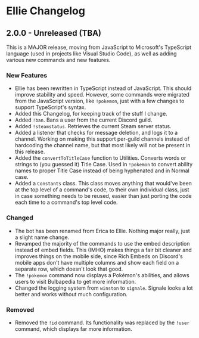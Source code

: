 # Ellie Changelog

## 2.0.0 - Unreleased (TBA)
This is a MAJOR release, moving from JavaScript to Microsoft's TypeScript language (used in 
projects like Visual Studio Code), as well as adding various new commands and new features.
### New Features
- Ellie has been rewritten in TypeScript instead of JavaScript. This should improve stability and 
speed. However, some commands were migrated from the JavaScript version, like `!pokemon`, just with 
a few changes to support TypeScript's syntax.
- Added this Changelog, for keeping track of the stuff I change.
- Added `!ban`. Bans a user from the current Discord guild.
- Added `!steamstatus`. Retrieves the current Steam server status.
- Added a listener that checks for message deletion, and logs it to a channel. Working on making this 
support per-guild channels instead of hardcoding the channel name, but that most likely will not be 
present in this release.
- Added the `convertToTitleCase` function to Utilities. Converts words or strings to (you guessed it) Title
Case. Used in `!pokemon` to convert ability names to proper Title Case instead of being hyphenated and in
Normal case.
- Added a `Constants` class. This class moves anything that would've been at the top level of a command's
code, to their own individual class, just in case something needs to be reused, easier than just porting
the code each time to a command's top level code.
### Changed
- The bot has been renamed from Erica to Ellie. Nothing major really, just a slight name change.
- Revamped the majority of the commands to use the embed description instead of embed fields. This (IMHO) 
makes things a fair bit cleaner and improves things on the mobile side, since Rich Embeds on Discord's 
mobile apps don't have multiple columns and show each field on a separate row, which doesn't look that
good.
- The `!pokemon` command now displays a Pokémon's abilities, and allows users to visit Bulbapedia to get
more information.
- Changed the logging system from `winston` to `signale`. Signale looks a lot better and works without much
configuration.
### Removed
- Removed the `!id` command. Its functionality was replaced by the `!user` command, which displays far more
information.